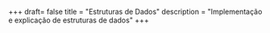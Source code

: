 +++
draft= false
title = "Estruturas de Dados"
description = "Implementação e explicação de estruturas de dados"
+++

